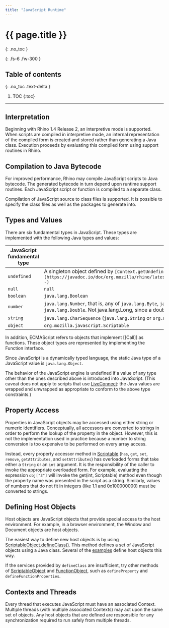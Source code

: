 ```yaml
---
title: "JavaScript Runtime"
---
```


# {{ page.title }}
{: .no_toc }

{: .fs-6 .fw-300 }

## Table of contents
{: .no_toc .text-delta }

1. TOC
{:toc}

---

## Interpretation

Beginning with Rhino 1.4 Release 2, an interpretive mode is supported. When scripts are compiled in interpretive mode, an internal representation of the compiled form is created and stored rather than generating a Java class. Execution proceeds by evaluating this compiled form using support routines in Rhino.

## Compilation to Java Bytecode

For improved performance, Rhino may compile JavaScript scripts to Java bytecode. The generated bytecode in turn depend upon runtime support routines. Each JavaScript script or function is compiled to a separate class.

Compilation of JavaScript source to class files is supported. It is possible to specify the class files as well as the packages to generate into.

## Types and Values

There are six fundamental types in JavaScript. These types are implemented with the following Java types and values:

|  JavaScript fundamental type  |  Java type  |
|  ---  |  ---  |
|  `undefined`  |  A singleton object defined by `[Context.getUndefinedType()](https://javadoc.io/doc/org.mozilla/rhino/latest/org/mozilla/javascript/Context.html#getUndefinedValue--)`  |
|  `null`  |  `null`  |
|  `boolean`  |  `java.lang.Boolean`  |
|  `number`  |  `java.lang.Number`, that is, any of `java.lang.Byte`, `java.lang.Short`, `java.lang.Integer`, `java.lang.Float`, or `java.lang.Double`. Not java.lang.Long, since a double representation of a long may lose precision.  |
|  `string`  |  `java.lang.CharSequence` (`java.lang.String` or `org.mozilla.javascript.ConsString`)  |
|  `object`  |  `org.mozilla.javascript.Scriptable`  |

In addition, ECMAScript refers to objects that implement [[Call]] as functions. These object types are represented by implementing the Function interface.

Since JavaScript is a dynamically typed language, the static Java type of a JavaScript value is `java.lang.Object`.

The behavior of the JavaScript engine is undefined if a value of any type other than the ones described above is introduced into JavaScript. (This caveat does not apply to scripts that use [LiveConnect](https://web.archive.org/web/20160805175917/https://developer.mozilla.org/en-US/docs/Archive/Web/LiveConnect): the Java values are wrapped and unwrapped as appropriate to conform to the above type constraints.)

## Property Access

Properties in JavaScript objects may be accessed using either string or numeric identifiers. Conceptually, all accessors are converted to strings in order to perform the lookup of the property in the object. However, this is not the implementation used in practice because a number to string conversion is too expensive to be performed on every array access.

Instead, every property accessor method in [Scriptable](https://javadoc.io/doc/org.mozilla/rhino/latest/org/mozilla/javascript/Scriptable.html) (`has`, `get`, `set`, `remove`, `getAttributes`, and `setAttributes`) has overloaded forms that take either a `String` or an `int` argument. It is the responsibility of the caller to invoke the appropriate overloaded form. For example, evaluating the expression `obj["3"]` will invoke the get(int, Scriptable) method even though the property name was presented in the script as a string. Similarly, values of numbers that do not fit in integers (like 1.1 and 0x100000000) must be converted to strings.

## Defining Host Objects

Host objects are JavaScript objects that provide special access to the host environment. For example, in a browser environment, the Window and Document objects are host objects.

The easiest way to define new host objects is by using [ScriptableObject.defineClass()](https://javadoc.io/doc/org.mozilla/rhino/latest/org/mozilla/javascript/ScriptableObject.html#defineClass-org.mozilla.javascript.Scriptable-java.lang.Class-boolean-). This method defines a set of JavaScript objects using a Java class. Several of the [examples](examples.md) define host objects this way.

If the services provided by `defineClass` are insufficient, try other methods of [ScriptableObject](https://javadoc.io/doc/org.mozilla/rhino/latest/org/mozilla/javascript/ScriptableObject.html) and [FunctionObject](https://javadoc.io/doc/org.mozilla/rhino/latest/org/mozilla/javascript/FunctionObject.html), such as `defineProperty` and `defineFunctionProperties`.

## Contexts and Threads

Every thread that executes JavaScript must have an associated Context. Multiple threads (with multiple associated Contexts) may act upon the same set of objects. Any host objects that are defined are responsible for any synchronization required to run safely from multiple threads.

